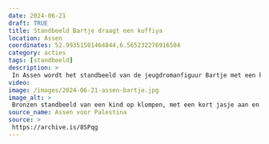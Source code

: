 ```yaml
---
date: 2024-06-21
draft: TRUE
title: Standbeeld Bartje draagt een kuffiya
location: Assen
coordinates: 52.99351501464844,6.565232276916504
category: acties
tags: [standbeeld]
description: > 
 In Assen wordt het standbeeld van de jeugdromanfiguur Bartje met een kuffiya uitgedost, uit solidariteit met leeftijdsgenoten in Palestina.
video: 
image: /images/2024-06-21-assen-bartje.jpg
image_alt: > 
 Bronzen standbeeld van een kind op klompen, met een kort jasje aan en de handen in de zakken. De figuur heeft kort haar en kijkt recht vooruit. Over diens mond, neus en nek draagt het kind een wit-zwarte, stoffen kuffiya. Het beeld staat op een kleine verhoging in een plantsoen met voornamelijk aarde en enkele groen planten. Het beeld staat vlak voor een gebouw met rode bakstenen, en ramen met witte houten kozijnen en donkere luifels.
source_name: Assen voor Palestina
source: > 
 https://archive.is/8SPqg
---
```


